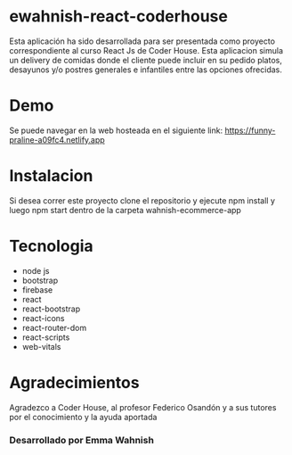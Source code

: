 # ewahnish-react-coderhouse

Esta aplicación ha sido desarrollada para ser presentada como proyecto correspondiente al curso React Js de Coder House.
Esta aplicacion simula un delivery de comidas donde el cliente puede incluir en su pedido platos, desayunos y/o postres generales e infantiles entre las opciones ofrecidas.

# Demo

Se puede navegar en la web hosteada en el siguiente link: https://funny-praline-a09fc4.netlify.app

# Instalacion

Si desea correr este proyecto clone el repositorio y ejecute npm install y luego npm start dentro de la carpeta wahnish-ecommerce-app

# Tecnologia

<ul>
  <li>node js</li>
  <li>bootstrap</li>
  <li>firebase</li>
  <li>react</li>
  <li>react-bootstrap</li>
  <li>react-icons</li>
  <li>react-router-dom</li>
  <li>react-scripts</li>
  <li>web-vitals</li>
</ul>

# Agradecimientos

Agradezco a Coder House, al profesor Federico Osandón y a sus tutores por el conocimiento y la ayuda aportada

<h3>Desarrollado por Emma Wahnish<h3>



